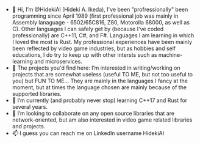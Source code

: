 - 👋 Hi, I’m @HidekiAI (Hideki A. Ikeda), I've been "profressionally" been programming since April 1989 (first professional job was mainly in Assembly lanaguage - 6502/65C816, Z80, Motorolla 68000, as well as C).  Other languages I can safely get by (because I've coded professionally) are C++11, C#, and F#.  Languages I am learning in which I loved the most is Rust.  My professional experiences have been mainly been reflected by video game industries, but as hobbies and self educations, I do try to keep up with other intersts such as machine-learning and microservices.
- 👀 The projects you'd find here: I’m interested in writing/working on projects that are somewhat useless (useful TO ME, but not too useful to you) but FUN TO ME...  They are mainly in the languages I fancy at the moment, but at times the language chosen are mainly because of the supported libraries.
- 🌱 I’m currently (and probably never stop) learning C++17 and Rust for several years.
- 💞️ I’m looking to collaborate on any open source libraries that are network-oriented, but am also interested in video game related libraries and projects.
- 📫 I guess you can reach me on LinkedIn username HidekiAI



<!---
HidekiAI/HidekiAI is a ✨ special ✨ repository because its `README.md` (this file) appears on your GitHub profile.
You can click the Preview link to take a look at your changes.
--->
